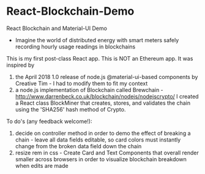 # React-Blockchain-Demo
React Blockchain and Material-UI Demo 
- Imagine the world of distributed energy with smart meters safely recording hourly usage readings in blockchains

This is my first post-class React app. This is NOT an Ethereum app. It was inspired by 
  1) the April 2018 1.0 release of node.js @material-ui-based components by Creative Tim - I had to modify them to fit my context
  2) a node.js implementation of Blockchain called Brewchain - http://www.darrenbeck.co.uk/blockchain/nodejs/nodejscrypto/
I created a React class BlockMiner that creates, stores, and validates the chain using the 'SHA256' hash method of Crypto.

To do's (any feedback welcome!):
  1) decide on controller method in order to demo the effect of breaking a chain - leave all data fields editable, so card colors 
     must instantly change from the broken data field down the chain
  2) resize rem in css - Create Card and Text Components that overall render smaller across browsers in order to visualize blockchain    breakdown when edits are made
